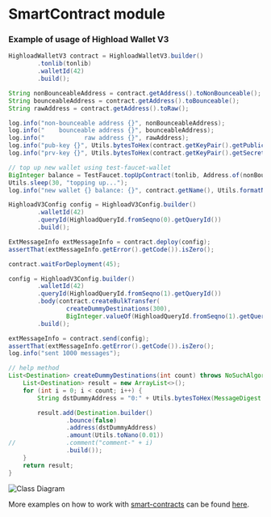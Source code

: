 # SmartContract module

### Example of usage of Highload Wallet V3

```java
HighloadWalletV3 contract = HighloadWalletV3.builder()
        .tonlib(tonlib)
        .walletId(42)
        .build();

String nonBounceableAddress = contract.getAddress().toNonBounceable();
String bounceableAddress = contract.getAddress().toBounceable();
String rawAddress = contract.getAddress().toRaw();

log.info("non-bounceable address {}", nonBounceableAddress);
log.info("    bounceable address {}", bounceableAddress);
log.info("           raw address {}", rawAddress);
log.info("pub-key {}", Utils.bytesToHex(contract.getKeyPair().getPublicKey()));
log.info("prv-key {}", Utils.bytesToHex(contract.getKeyPair().getSecretKey()));

// top up new wallet using test-faucet-wallet
BigInteger balance = TestFaucet.topUpContract(tonlib, Address.of(nonBounceableAddress), Utils.toNano(12));
Utils.sleep(30, "topping up...");
log.info("new wallet {} balance: {}", contract.getName(), Utils.formatNanoValue(balance));

HighloadV3Config config = HighloadV3Config.builder()
        .walletId(42)
        .queryId(HighloadQueryId.fromSeqno(0).getQueryId())
        .build();

ExtMessageInfo extMessageInfo = contract.deploy(config);
assertThat(extMessageInfo.getError().getCode()).isZero();

contract.waitForDeployment(45);

config = HighloadV3Config.builder()
        .walletId(42)
        .queryId(HighloadQueryId.fromSeqno(1).getQueryId())
        .body(contract.createBulkTransfer(
                createDummyDestinations(300),
                BigInteger.valueOf(HighloadQueryId.fromSeqno(1).getQueryId())))
        .build();

extMessageInfo = contract.send(config);
assertThat(extMessageInfo.getError().getCode()).isZero();
log.info("sent 1000 messages");

// help method
List<Destination> createDummyDestinations(int count) throws NoSuchAlgorithmException {
    List<Destination> result = new ArrayList<>();
    for (int i = 0; i < count; i++) {
        String dstDummyAddress = "0:" + Utils.bytesToHex(MessageDigest.getInstance("SHA-256").digest(UUID.randomUUID().toString().getBytes(StandardCharsets.UTF_8)));

        result.add(Destination.builder()
                .bounce(false)
                .address(dstDummyAddress)
                .amount(Utils.toNano(0.01))
//              .comment("comment-" + i)
                .build());
    }
    return result;
}
```

![Class Diagram](http://www.plantuml.com/plantuml/proxy?src=https://raw.githubusercontent.com/neodix42/ton4j/highload-v3-tests/smartcontract/highload-v3.puml)

More examples on how to work with [smart-contracts](../smartcontract/src/main/java/org/ton/java/smartcontract) can be
found [here](../smartcontract/src/test/java/org/ton/java/smartcontract).